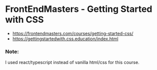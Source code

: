 # FrontEndMasters - Getting Started with CSS

- https://frontendmasters.com/courses/getting-started-css/
- https://gettingstartedwith.css.education/index.html

### Note:

I used react/typescript instead of vanilla html/css for this course.
